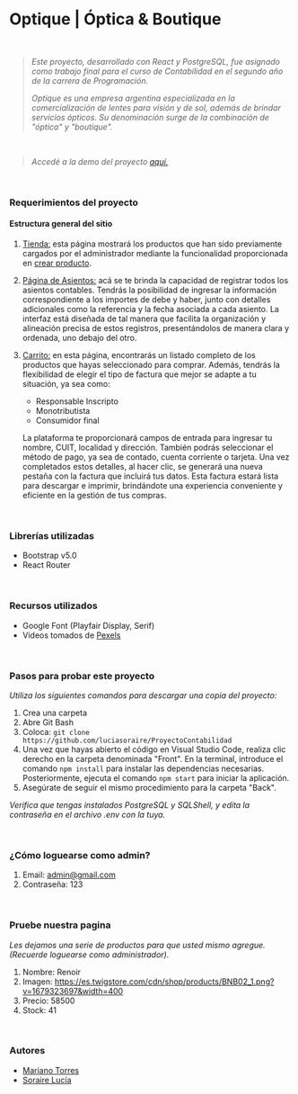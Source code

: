 #  Optique | Óptica & Boutique


<br>

> 
> *Este proyecto, desarrollado con React y PostgreSQL, fue asignado como trabajo final para el curso de Contabilidad en el segundo año de la carrera de Programación.*
> 
>*Optique es una empresa argentina especializada en la comercialización de lentes para visión y de sol, además de brindar servicios ópticos. Su denominación surge de la combinación de "óptica" y "boutique".*
<br>

> *Accedé a la demo del proyecto [aquí.](https://optiquecontabilidad.netlify.app)*
> 

<br>

### Requerimientos del proyecto

#### Estructura general del sitio

1. [Tienda:](https://optiquecontabilidad.netlify.app/products) esta página mostrará los productos que han sido previamente cargados por el administrador mediante la funcionalidad proporcionada en [crear producto](https://optiquecontabilidad.netlify.app/createProduct).

1. [Página de Asientos:](https://optiquecontabilidad.netlify.app/asientos) acá se te brinda la capacidad de registrar todos los asientos contables. Tendrás la posibilidad de ingresar la información correspondiente a los importes de debe y haber, junto con detalles adicionales como la referencia y la fecha asociada a cada asiento. La interfaz está diseñada de tal manera que facilita la organización y alineación precisa de estos registros, presentándolos de manera clara y ordenada, uno debajo del otro.

1. [Carrito:](https://optiquecontabilidad.netlify.app/carrito) en esta página, encontrarás un listado completo de los productos que hayas seleccionado para comprar. Además, tendrás la flexibilidad de elegir el tipo de factura que mejor se adapte a tu situación, ya sea como:

    - Responsable Inscripto
    - Monotributista
    - Consumidor final

   La plataforma te proporcionará campos de entrada para ingresar tu nombre, CUIT, localidad y dirección. También podrás seleccionar el método de pago, ya sea de contado, cuenta corriente o tarjeta.
Una vez completados estos detalles, al hacer clic, se generará una nueva pestaña con la factura que incluirá tus datos. Esta factura estará lista para descargar e imprimir, brindándote una experiencia conveniente y eficiente en la gestión de tus compras.

<br>

### Librerías utilizadas
- Bootstrap v5.0
- React Router

<br>

### Recursos utilizados
- Google Font (Playfair Display, Serif)
- Videos tomados de [Pexels](https://www.pexels.com/)

<br>

### Pasos para probar este proyecto
*Utiliza los siguientes comandos para descargar una copia del proyecto:*
1. Crea una carpeta
1. Abre Git Bash
1. Coloca:  `git clone https://github.com/luciasoraire/ProyectoContabilidad`
1. Una vez que hayas abierto el código en Visual Studio Code, realiza clic derecho en la carpeta denominada "Front". En la terminal, introduce el comando `npm install` para instalar las dependencias necesarias. Posteriormente, ejecuta el comando `npm start` para iniciar la aplicación.
1. Asegúrate de seguir el mismo procedimiento para la carpeta "Back". 

*Verifica que tengas instalados PostgreSQL y SQLShell, y edita la contraseña en el archivo .env con la tuya.*

<br>

### ¿Cómo loguearse como admin?
1. Email: admin@gmail.com
1. Contraseña: 123

<br>

### Pruebe nuestra pagina
*Les dejamos una serie de productos para que usted mismo agregue. (Recuerde loguearse como administrador).*
1. Nombre: Renoir
1. Imagen: https://es.twigstore.com/cdn/shop/products/BNB02_1.png?v=1679323697&width=400
1. Precio: 58500
1. Stock: 41

<br>

### Autores
- [Mariano Torres](https://github.com/MarianoiTorres)
- [Soraire Lucía](https://github.com/luciasoraire)
